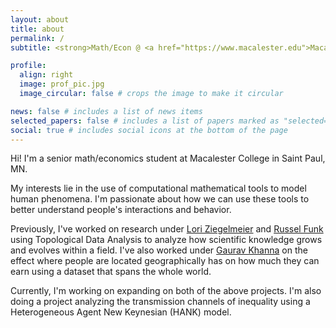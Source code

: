 ```yaml
---
layout: about
title: about
permalink: /
subtitle: <strong>Math/Econ @ <a href="https://www.macalester.edu">Macalester College</a></strong>

profile:
  align: right
  image: prof_pic.jpg
  image_circular: false # crops the image to make it circular

news: false # includes a list of news items
selected_papers: false # includes a list of papers marked as "selected={true}"
social: true # includes social icons at the bottom of the page
---
```


Hi! I'm a senior math/economics student at Macalester College in Saint Paul, MN.

My interests lie in the use of computational mathematical tools to model human phenomena. I'm passionate about how we can use these tools to better understand people's interactions and behavior.

Previously, I've worked on research under [Lori Ziegelmeier](https://www.loriziegelmeier.com) and [Russel Funk](https://www.russellfunk.org) using Topological Data Analysis to analyze how scientific knowledge grows and evolves within a field. I've also worked under [Gaurav Khanna](https://www.econgaurav.com) on the effect where people are located geographically has on how much they can earn using a dataset that spans the whole world.

Currently, I'm working on expanding on both of the above projects. I'm also doing a project analyzing the transmission channels of inequality using a Heterogeneous Agent New Keynesian (HANK) model.
